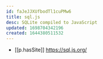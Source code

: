 ```yaml
---
id: faJeJJXUfbodTl1cuPMw6
title: sql.js
desc: SQLite compiled to JavaScript
updated: 1698704342196
created: 1644380511532
---
```



- [[p.hasSite]] https://sql.js.org/
